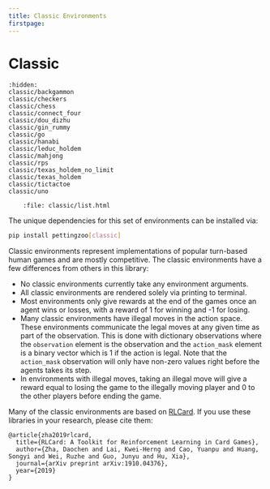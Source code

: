 ```yaml
---
title: Classic Environments
firstpage:
---
```


# Classic

```{toctree}
:hidden:
classic/backgammon
classic/checkers
classic/chess
classic/connect_four
classic/dou_dizhu
classic/gin_rummy
classic/go
classic/hanabi
classic/leduc_holdem
classic/mahjong
classic/rps
classic/texas_holdem_no_limit
classic/texas_holdem
classic/tictactoe
classic/uno
```

```{raw} html
    :file: classic/list.html
```

The unique dependencies for this set of environments can be installed via:

````bash
pip install pettingzoo[classic]
````

Classic environments represent implementations of popular turn-based human games and are mostly competitive. The classic environments have a few differences from others in this library:

* No classic environments currently take any environment arguments.
* All classic environments are rendered solely via printing to terminal.
* Most environments only give rewards at the end of the games once an agent wins or losses, with a reward of 1 for winning and -1 for losing.
* Many classic environments have illegal moves in the action space. These environments communicate the legal moves at any given time as part of the observation. This is done with dictionary observations where the `observation` element is the observation and the `action_mask` element is a binary vector which is 1 if the action is legal. Note that the `action_mask` observation will only have non-zero values right before the agents takes its step.
* In environments with illegal moves, taking an illegal move will give a reward equal to losing the game to the illegally moving player and 0 to the other players before ending the game.


Many of the classic environments are based on [RLCard](https://github.com/datamllab/rlcard). If you use these libraries in your research, please cite them:

```
@article{zha2019rlcard,
  title={RLCard: A Toolkit for Reinforcement Learning in Card Games},
  author={Zha, Daochen and Lai, Kwei-Herng and Cao, Yuanpu and Huang, Songyi and Wei, Ruzhe and Guo, Junyu and Hu, Xia},
  journal={arXiv preprint arXiv:1910.04376},
  year={2019}
}
```

